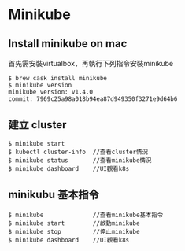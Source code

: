 # Minikube

## Install minikube on mac

首先需安裝virtualbox，再執行下列指令安裝minikube

```
$ brew cask install minikube
$ minikube version
minikube version: v1.4.0
commit: 7969c25a98a018b94ea87d949350f3271e9d64b6
```

## 建立 cluster
```
$ minikube start
$ kubectl cluster-info  //查看cluster情況
$ minikube status       //查看minikube情況
$ minikube dashboard    //UI觀看k8s
```

## minikubu 基本指令
```
$ minikube              //查看minikube基本指令
$ minikube start        //啟動minikube
$ minikube stop         //停止minikube
$ minikube dashboard    //UI觀看k8s
```